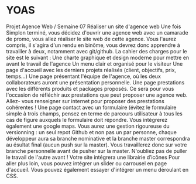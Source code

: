 # YOAS
Projet Agence Web / Semaine 07
Réaliser un site d'agence web
Une fois Simplon terminé, vous décidez d'ouvrir une agence web avec un camarade de promo, vous
allez réaliser le site web de cette agence.
Vous l'aurez compris, il s'agira d'un rendu en binôme, vous devrez donc apprendre à travailler à
deux, notamment avec git/github.
La cahier des charges pour le site est le suivant :
Une charte graphique et design moderne pour mettre en avant le travail de l'agence
Un menu clair et organisé pour le visiteur
Une page d'accueil avec les derniers projets réalisés (client, objectifs, prix, temps...)
Une page présentant l'équipe de l'agence, où les deux collaborateurs auront une présentation
personnelle.
Une page prestations avec les différents produits et packages proposés. Ce sera pour vous
l'occasion de réfléchir aux prestations que peut proposer une agence web. Allez- vous
renseigner sur internet pour proposer des prestations cohérentes !
Une page contact avec un formulaire (évitez le formulaire simple à trois champs, pensez en
terme de parcours utilisateur à tous les cas de figure auxquels le formulaire doit répondre.
Vous intégrerez également une google maps.
Vous aurez une gestion rigoureuse du versionning : un seul repot Github et non pas un par
personne, chaque développeur aura sa branche nominative et la branche master correspondra
au ésultat final (aucun push sur la master). Vous travaillerez donc sur votre branche
personnelle avant de pusher sur la master. N'oubliez pas de puller le travail de l'autre avant !
Votre site intégrera une librairie d’icônes
Pour aller plus loin, vous pouvez intégrer un slider ou carrousel en page d'accueil. Vous
pouvez également essayer d'intégrer un menu déroulant en CSS.
